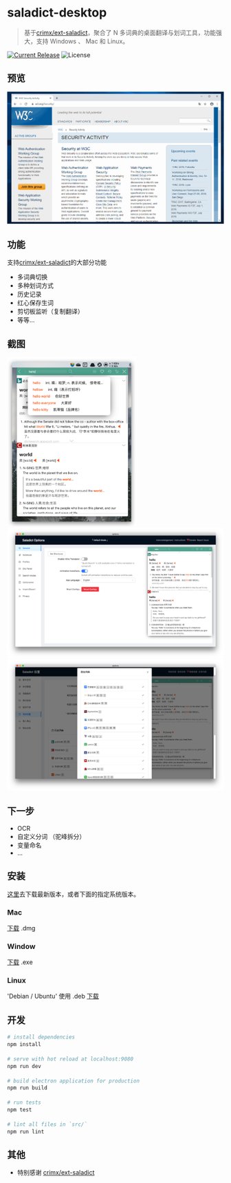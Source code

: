 # saladict-desktop

> 基于[crimx/ext-saladict](https://github.com/crimx/ext-saladict)，聚合了 N 多词典的桌面翻译与划词工具，功能强大，支持 Windows 、 Mac 和 Linux。

[![Current Release](https://img.shields.io/github/release/zenghongtu/saladict-desktop.svg?style=flat-square)](https://github.com/zenghongtu/saladict-desktop/releases)
![License](https://img.shields.io/github/license/zenghongtu/saladict-desktop.svg?style=flat-square)

## 预览

![preview](assets/preview.gif)

## 功能

支持[crimx/ext-saladict](https://github.com/crimx/ext-saladict)的大部分功能

- 多词典切换
- 多种划词方式
- 历史记录
- 红心保存生词
- 剪切板监听（复制翻译）
- 等等...

## 截图

<img src="assets/search-panel.png" width="300">
<img src="assets/options.png" width="600">
<img src="assets/options1.png" width="600">

## 下一步

- OCR
- 自定义分词 （驼峰拆分）
- 变量命名
- ...

## 安装

[这里](https://github.com/zenghongtu/saladict-desktop/releases)去下载最新版本，或者下面的指定系统版本。

### Mac

[下载](https://github.com/zenghongtu/saladict-desktop/releases/download/v1.0.0/saladict-desktop-1.0.0.dmg) .dmg

### Window

[下载](https://github.com/zenghongtu/saladict-desktop/releases/download/v1.0.0/saladict-desktop-1.0.0.exe) .exe

### Linux

'Debian / Ubuntu' 使用 .deb [下载](https://github.com/zenghongtu/saladict-desktop/releases/download/v1.0.0/saladict-desktop_1.0.0_amd64.deb)

## 开发

```bash
# install dependencies
npm install

# serve with hot reload at localhost:9080
npm run dev

# build electron application for production
npm run build

# run tests
npm test

# lint all files in `src/`
npm run lint

```

## 其他

- 特别感谢 [crimx/ext-saladict](https://github.com/crimx/ext-saladict)

